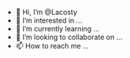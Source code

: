 - 👋 Hi, I’m @Lacosty
- 👀 I’m interested in ...
- 🌱 I’m currently learning ...
- 💞️ I’m looking to collaborate on ...
- 📫 How to reach me ...

<!---
Lacosty/Lacosty is a ✨ special ✨ repository because its `README.md` (this file) appears on your GitHub profile.
You can click the Preview link to take a look at your changes.
--->
